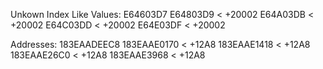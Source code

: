 Unkown Index Like Values:
E64603D7
E64803D9 < +20002
E64A03DB < +20002
E64C03DD < +20002
E64E03DF < +20002

Addresses:
183EAADEEC8
183EAAE0170 < +12A8
183EAAE1418 < +12A8
183EAAE26C0 < +12A8
183EAAE3968 < +12A8